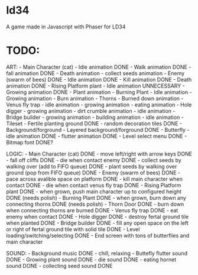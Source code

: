 # ld34
A game made in Javascript with Phaser for LD34

# TODO:

ART:
	- Main Character (cat)
		- Idle animation DONE
		- Walk animation DONE
		- fall animation DONE
		- Death animation
		- collect seeds animation
	- Enemy (swarm of bees) DONE
	    - Idle animation DONE
	    - Kill animation DONE
	    - Death animation DONE
	- Rising Platform plant
	    - Idle animation UNNECESSARY
	    - Growing animation DONE
	    - Plant animation
	- Burning Plant
		- Idle animation
		- Growing animation
		- Burn animation
	- Thorns
	    - Burned down animation
	- Venus fly trap
	    - idle animation
	    - growing animation
	    - eating animation
	- Hole digger
	    - growing animation
	    - dirt crumble animation
	    - idle animation
	- Bridge builder
	    - growing animation
	    - building animation
	    - idle animation
    - Tileset
        - Fertile planting ground DONE
        - random decoration tiles DONE
    - Background/forground
        - Layered background/forground DONE
    - Butterfly
        - idle animation DONE
        - flutter animation DONE
    - Level select menu DONE
    - Bitmap font DONE?

LOGIC:
	- Main Character (cat) DONE
		- move left/right with arrow keys DONE
		- fall off cliffs DONE
		- die when contact enemy DONE
		- collect seeds by walking over (add to FIFO queue) DONE
		- plant seeds by walking over ground (pop from FIFO queue) DONE
	- Enemy (swarm of bees) DONE
	    - pace across avalible space on platform DONE
	    - kill main character when contact DONE
	    - die when contact venus fly trap DONE
	- Rising Platform plant DONE
	    - when grown, push main character up to configured height DONE (needs polish)
	- Burning Plant DONE
		- when grown, burn down any connecting thorns DONE (needs polish)
	- Thorn Door DONE
	    - burn down when connecting thorns are burned DONE
	- Venus fly trap DONE
	    - eat enemy when contact DONE
	- Hole digger DONE
	    - destroy fertal ground tile when planted DONE
	- Bridge builder DONE
	    - fill any open space on the left or right of fertal ground tile with solid tile DONE
    - Level loading/switching/selecting DONE
    - End screen with tons of butterflies and main character

SOUND:
	- Background music DONE
		- chill, relaxing
	- Buttefly flutter sound DONE
	- Growing plant sound DONE
	- die sound DONE
	- eating hornet sound DONE
	- collecting seed sound DONE






